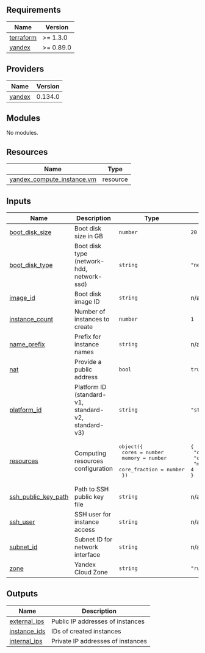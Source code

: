 <!-- BEGIN_TF_DOCS -->
## Requirements

| Name | Version |
|------|---------|
| <a name="requirement_terraform"></a> [terraform](#requirement\_terraform) | >= 1.3.0 |
| <a name="requirement_yandex"></a> [yandex](#requirement\_yandex) | >= 0.89.0 |

## Providers

| Name | Version |
|------|---------|
| <a name="provider_yandex"></a> [yandex](#provider\_yandex) | 0.134.0 |

## Modules

No modules.

## Resources

| Name | Type |
|------|------|
| [yandex_compute_instance.vm](https://registry.terraform.io/providers/yandex-cloud/yandex/latest/docs/resources/compute_instance) | resource |

## Inputs

| Name | Description | Type | Default | Required |
|------|-------------|------|---------|:--------:|
| <a name="input_boot_disk_size"></a> [boot\_disk\_size](#input\_boot\_disk\_size) | Boot disk size in GB | `number` | `20` | no |
| <a name="input_boot_disk_type"></a> [boot\_disk\_type](#input\_boot\_disk\_type) | Boot disk type (network-hdd, network-ssd) | `string` | `"network-ssd"` | no |
| <a name="input_image_id"></a> [image\_id](#input\_image\_id) | Boot disk image ID | `string` | n/a | yes |
| <a name="input_instance_count"></a> [instance\_count](#input\_instance\_count) | Number of instances to create | `number` | `1` | no |
| <a name="input_name_prefix"></a> [name\_prefix](#input\_name\_prefix) | Prefix for instance names | `string` | n/a | yes |
| <a name="input_nat"></a> [nat](#input\_nat) | Provide a public address | `bool` | `true` | no |
| <a name="input_platform_id"></a> [platform\_id](#input\_platform\_id) | Platform ID (standard-v1, standard-v2, standard-v3) | `string` | `"standard-v3"` | no |
| <a name="input_resources"></a> [resources](#input\_resources) | Computing resources configuration | <pre>object({<br>    cores         = number<br>    memory        = number<br>    core_fraction = number<br>  })</pre> | <pre>{<br>  "core_fraction": 100,<br>  "cores": 2,<br>  "memory": 4<br>}</pre> | no |
| <a name="input_ssh_public_key_path"></a> [ssh\_public\_key\_path](#input\_ssh\_public\_key\_path) | Path to SSH public key file | `string` | n/a | yes |
| <a name="input_ssh_user"></a> [ssh\_user](#input\_ssh\_user) | SSH user for instance access | `string` | n/a | yes |
| <a name="input_subnet_id"></a> [subnet\_id](#input\_subnet\_id) | Subnet ID for network interface | `string` | n/a | yes |
| <a name="input_zone"></a> [zone](#input\_zone) | Yandex Cloud Zone | `string` | `"ru-central1-a"` | no |

## Outputs

| Name | Description |
|------|-------------|
| <a name="output_external_ips"></a> [external\_ips](#output\_external\_ips) | Public IP addresses of instances |
| <a name="output_instance_ids"></a> [instance\_ids](#output\_instance\_ids) | IDs of created instances |
| <a name="output_internal_ips"></a> [internal\_ips](#output\_internal\_ips) | Private IP addresses of instances |
<!-- END_TF_DOCS -->
